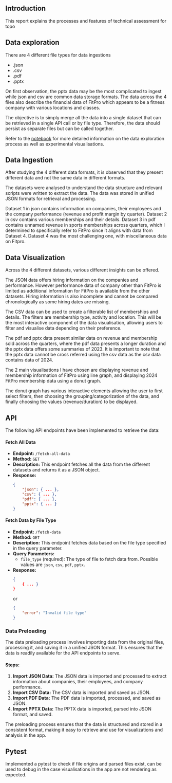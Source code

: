 ## Introduction 
This report explains the processes and features of technical assessment for topo

## Data exploration
There are 4 different file types for data ingestions
- .json
- .csv
- .pdf
- .pptx

On first observation, the pptx data may be the most complicated to ingest while json and csv are common data storage formats. The data across the 4 files also describe the financial data of FitPro which appears to be a fitness company with various locations and classes.

The objective is to simply merge all the data into a single dataset that can be retrieved in a single API call or by file type. Therefore, the data should persist as separate files but can be called together.

Refer to the [notebook](data_ingestion.ipynb) for more detailed information on the data exploration process as well as experimental visualisations.

## Data Ingestion

After studying the 4 different data formats, it is observed that they present different data and not the same data in different formats. 

The datasets were analysed to understand the data structure and relevant scripts were written to extract the data. The data was stored in unified JSON formats for retrieval and processing.

Dataset 1 in json contains information on companies, their employees and the company performance (revenue and profit margin by quarter).
Dataset 2 in csv contains various memberships and their details.
Dataset 3 in pdf contains unnamed revenue in sports memberships across quarters, which I determined to specifically refer to FitPro since it aligns with data from Dataset 4.
Dataset 4 was the most challenging one, with miscellaneous data on Fitpro.

## Data Visualization

Across the 4 different datasets, various different insights can be offered. 

The JSON data offers hiring information on the companies and performance. However performance data of company other than FitPro is limited as additional information for FitPro is available from the other datasets. Hiring information is also incomplete and cannot be compared chronologically as some hiring dates are missing.

The CSV data can be used to create a filterable list of memberships and details. The filters are membership type, activity and location. This will be the most interactive component of the data visualisation, allowing users to filter and visualise data depending on their preference.

The pdf and pptx data present similar data on revenue and membership sold across the quarters, where the pdf data presents a longer duration and the pptx data offers some summaries of 2023. It is important to note that the pptx data cannot be cross referred using the csv data as the csv data contains data of 2024.

The 2 main visualisations I have chosen are displaying revenue and membership information of FitPro using line graph, and displaying 2024 FitPro membership data using a donut graph.

The donut graph has various interactive elements allowing the user to first select filters, then choosing the grouping/categorization of the data, and finally choosing the values (revenue/duration) to be displayed.

## API

The following API endpoints have been implemented to retrieve the data:

#### Fetch All Data
- **Endpoint:** `/fetch-all-data`
- **Method:** `GET`
- **Description:** This endpoint fetches all the data from the different datasets and returns it as a JSON object.
- **Response:**
    ```json
    {
        "json": { ... },
        "csv": { ... },
        "pdf": { ... },
        "pptx": { ... }
    }
    ```

#### Fetch Data by File Type
- **Endpoint:** `/fetch-data`
- **Method:** `GET`
- **Description:** This endpoint fetches data based on the file type specified in the query parameter.
- **Query Parameters:**
    - `file_type` (required): The type of file to fetch data from. Possible values are `json`, `csv`, `pdf`, `pptx`.
- **Response:**
    ```json
    {
        { ... }
    }
    ```
    or
    ```json
    {
        "error": "Invalid file type"
    }
    ```

### Data Preloading

The data preloading process involves importing data from the original files, processing it, and saving it in a unified JSON format. This ensures that the data is readily available for the API endpoints to serve.

#### Steps:
1. **Import JSON Data:** The JSON data is imported and processed to extract information about companies, their employees, and company performance.
2. **Import CSV Data:** The CSV data is imported and saved as JSON.
3. **Import PDF Data:** The PDF data is imported, processed, and saved as JSON.
4. **Import PPTX Data:** The PPTX data is imported, parsed into JSON format, and saved.

The preloading process ensures that the data is structured and stored in a consistent format, making it easy to retrieve and use for visualizations and analysis in the app.

## Pytest

Implemented a pytest to check if file origins and parsed files exist, can be used to debug in the case visualisations in the app are not rendering as expected.